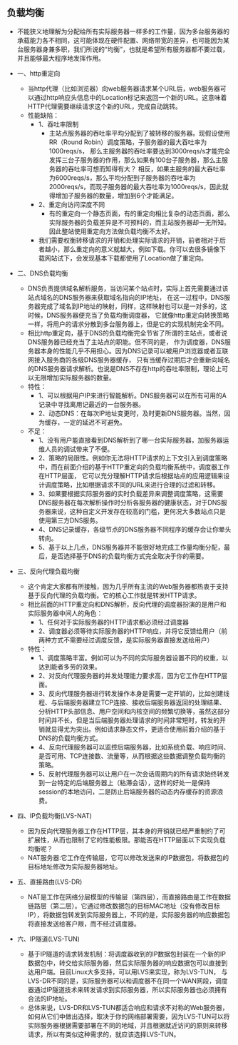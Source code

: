 ## 负载均衡
* 不能狭义地理解为分配给所有实际服务器一样多的工作量，因为多台服务器的承载能力各不相同，这可能体现在硬件配置、网络带宽的差异，也可能因为某台服务器身兼多职，我们所说的“均衡”，也就是希望所有服务器都不要过载，并且能够最大程序地发挥作用。

* 一、http重定向
    * 当http代理（比如浏览器）向web服务器请求某个URL后，web服务器可以通过http响应头信息中的Location标记来返回一个新的URL。这意味着HTTP代理需要继续请求这个新的URL，完成自动跳转。
    * 性能缺陷：
        * 1、吞吐率限制
            * 主站点服务器的吞吐率平均分配到了被转移的服务器。现假设使用RR（Round Robin）调度策略，子服务器的最大吞吐率为1000reqs/s，
            那么主服务器的吞吐率要达到3000reqs/s才能完全发挥三台子服务器的作用，那么如果有100台子服务器，那么主服务器的吞吐率可想而知得有大？
            相反，如果主服务的最大吞吐率为6000reqs/s，那么平均分配到子服务器的吞吐率为2000reqs/s，而现子服务器的最大吞吐率为1000reqs/s，因此就得增加子服务器的数量，增加到6个才能满足。
        * 2、重定向访问深度不同
            * 有的重定向一个静态页面，有的重定向相比复杂的动态页面，那么实际服务器的负载差异是不可预料的，而主站服务器却一无所知。因此整站使用重定向方法做负载均衡不太好。
        * 我们需要权衡转移请求的开销和处理实际请求的开销，前者相对于后者越小，那么重定向的意义就越大，例如下载。你可以去很多镜像下载网站试下，会发现基本下载都使用了Location做了重定向。

* 二、DNS负载均衡
    * DNS负责提供域名解析服务，当访问某个站点时，实际上首先需要通过该站点域名的DNS服务器来获取域名指向的IP地址，
    在这一过程中，DNS服务器完成了域名到IP地址的映射，同样，这样映射也可以是一对多的，这时候，DNS服务器便充当了负载均衡调度器，
    它就像http重定向转换策略一样，将用户的请求分散到多台服务器上，但是它的实现机制完全不同。
    * 相比http重定向，基于DNS的负载均衡完全节省了所谓的主站点，或者说DNS服务器已经充当了主站点的职能。但不同的是，
    作为调度器，DNS服务器本身的性能几乎不用担心。因为DNS记录可以被用户浏览器或者互联网接入服务商的各级DNS服务器缓存，
    只有当缓存过期后才会重新向域名的DNS服务器请求解析。也说是DNS不存在http的吞吐率限制，理论上可以无限增加实际服务器的数量。
    * 特性：
        * 1、可以根据用户IP来进行智能解析。DNS服务器可以在所有可用的A记录中寻找离用记最近的一台服务器。
        * 2、动态DNS：在每次IP地址变更时，及时更新DNS服务器。当然，因为缓存，一定的延迟不可避免。
    * 不足：
        * 1、没有用户能直接看到DNS解析到了哪一台实际服务器，加服务器运维人员的调试带来了不便。
        * 2、策略的局限性。例如你无法将HTTP请求的上下文引入到调度策略中，而在前面介绍的基于HTTP重定向的负载均衡系统中，调度器工作在HTTP层面，
        它可以充分理解HTTP请求后根据站点的应用逻辑来设计调度策略，比如根据请求不同的URL来进行合理的过滤和转移。
        * 3、如果要根据实际服务器的实时负载差异来调整调度策略，这需要DNS服务器在每次解析操作时分析各服务器的健康状态，对于DNS服务器来说，这种自定义开发存在较高的门槛，更何况大多数站点只是使用第三方DNS服务。
        * 4、DNS记录缓存，各级节点的DNS服务器不同程序的缓存会让你晕头转向。
        * 5、基于以上几点，DNS服务器并不能很好地完成工作量均衡分配，最后，是否选择基于DNS的负载均衡方式完全取决于你的需要。

* 三、反向代理负载均衡
    * 这个肯定大家都有所接触，因为几乎所有主流的Web服务器都热衷于支持基于反向代理的负载均衡。它的核心工作就是转发HTTP请求。
    * 相比前面的HTTP重定向和DNS解析，反向代理的调度器扮演的是用户和实际服务器中间人的角色：
        * 1、任何对于实际服务器的HTTP请求都必须经过调度器
        * 2、调度器必须等待实际服务器的HTTP响应，并将它反馈给用户（前两种方式不需要经过调度反馈，是实际服务器直接发送给用户）
    * 特性：
        * 1、调度策略丰富。例如可以为不同的实际服务器设置不同的权重，以达到能者多劳的效果。
        * 2、对反向代理服务器的并发处理能力要求高，因为它工作在HTTP层面。
        * 3、反向代理服务器进行转发操作本身是需要一定开销的，比如创建线程、与后端服务器建立TCP连接、接收后端服务器返回的处理结果、
        分析HTTP头部信息、用户空间和内核空间的频繁切换等，虽然这部分时间并不长，但是当后端服务器处理请求的时间非常短时，转发的开销就显得尤为突出。例如请求静态文件，更适合使用前面介绍的基于DNS的负载均衡方式。
        * 4、反向代理服务器可以监控后端服务器，比如系统负载、响应时间、是否可用、TCP连接数、流量等，从而根据这些数据调整负载均衡的策略。
        * 5、反射代理服务器可以让用户在一次会话周期内的所有请求始终转发到一台特定的后端服务器上（粘滞会话），这样的好处一是保持session的本地访问，二是防止后端服务器的动态内存缓存的资源浪费。

* 四、IP负载均衡(LVS-NAT)
    * 因为反向代理服务器工作在HTTP层，其本身的开销就已经严重制约了可扩展性，从而也限制了它的性能极限。那能否在HTTP层面以下实现负载均衡呢？
    * NAT服务器:它工作在传输层，它可以修改发送来的IP数据包，将数据包的目标地址修改为实际服务器地址。

* 五、直接路由(LVS-DR)
    * NAT是工作在网络分层模型的传输层（第四层），而直接路由是工作在数据链路层（第二层）。它通过修改数据包的目标MAC地址（没有修改目标IP），将数据包转发到实际服务器上，不同的是，实际服务器的响应数据包将直接发送给客户羰，而不经过调度器。

* 六、IP隧道(LVS-TUN)
    * 基于IP隧道的请求转发机制：将调度器收到的IP数据包封装在一个新的IP数据包中，转交给实际服务器，然后实际服务器的响应数据包可以直接到达用户端。目前Linux大多支持，可以用LVS来实现，称为LVS-TUN，
    与LVS-DR不同的是，实际服务器可以和调度器不在同一个WAN网段，调度器通过IP隧道技术来转发请求到实际服务器，所以实际服务器也必须拥有合法的IP地址。
    * 总体来说，LVS-DR和LVS-TUN都适合响应和请求不对称的Web服务器，如何从它们中做出选择，取决于你的网络部署需要，因为LVS-TUN可以将实际服务器根据需要部署在不同的地域，并且根据就近访问的原则来转移请求，所以有类似这种需求的，就应该选择LVS-TUN。
